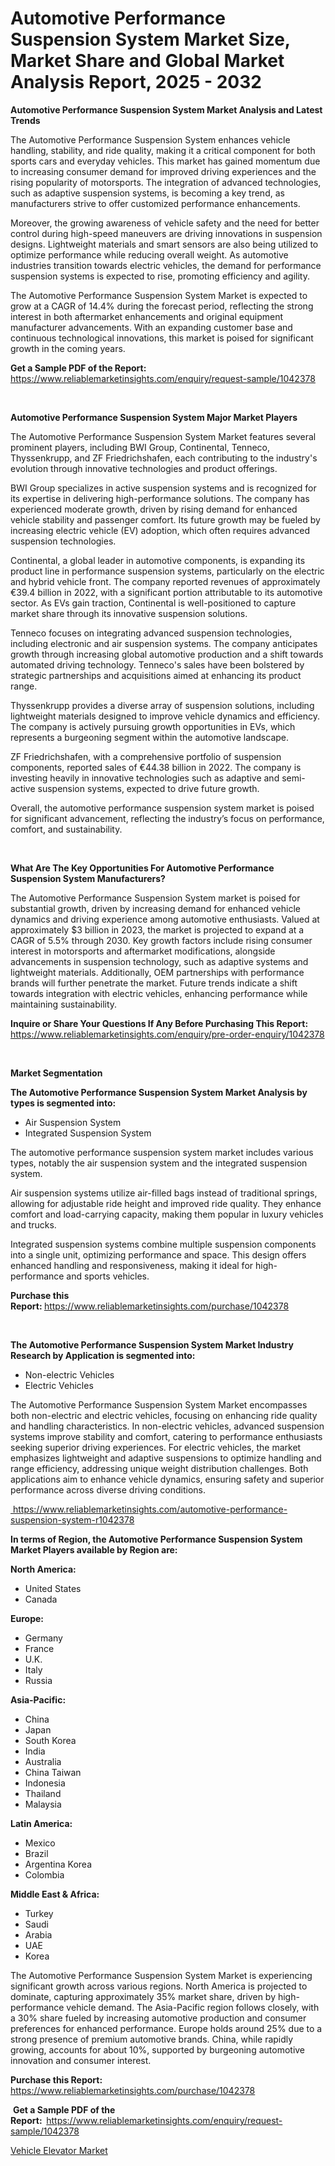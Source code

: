 <p><h1>Automotive Performance Suspension System Market Size, Market Share and Global Market Analysis Report, 2025 - 2032</h1></p><p><strong>Automotive Performance Suspension System Market Analysis and Latest Trends</strong></p>
<p><p>The Automotive Performance Suspension System enhances vehicle handling, stability, and ride quality, making it a critical component for both sports cars and everyday vehicles. This market has gained momentum due to increasing consumer demand for improved driving experiences and the rising popularity of motorsports. The integration of advanced technologies, such as adaptive suspension systems, is becoming a key trend, as manufacturers strive to offer customized performance enhancements.</p><p>Moreover, the growing awareness of vehicle safety and the need for better control during high-speed maneuvers are driving innovations in suspension designs. Lightweight materials and smart sensors are also being utilized to optimize performance while reducing overall weight. As automotive industries transition towards electric vehicles, the demand for performance suspension systems is expected to rise, promoting efficiency and agility.</p><p>The Automotive Performance Suspension System Market is expected to grow at a CAGR of 14.4% during the forecast period, reflecting the strong interest in both aftermarket enhancements and original equipment manufacturer advancements. With an expanding customer base and continuous technological innovations, this market is poised for significant growth in the coming years.</p></p>
<p><strong>Get a Sample PDF of the Report:&nbsp;</strong> <a href="https://www.reliablemarketinsights.com/enquiry/request-sample/1042378?utm_campaign=3193&utm_medium=2&utm_source=Github&utm_content=ia&utm_term=30032025&utm_id=automotive-performance-suspension-system">https://www.reliablemarketinsights.com/enquiry/request-sample/1042378</a></p>
<p>&nbsp;</p>
<p><strong>Automotive Performance Suspension System Major Market Players</strong></p>
<p><p>The Automotive Performance Suspension System Market features several prominent players, including BWI Group, Continental, Tenneco, Thyssenkrupp, and ZF Friedrichshafen, each contributing to the industry's evolution through innovative technologies and product offerings.</p><p>BWI Group specializes in active suspension systems and is recognized for its expertise in delivering high-performance solutions. The company has experienced moderate growth, driven by rising demand for enhanced vehicle stability and passenger comfort. Its future growth may be fueled by increasing electric vehicle (EV) adoption, which often requires advanced suspension technologies.</p><p>Continental, a global leader in automotive components, is expanding its product line in performance suspension systems, particularly on the electric and hybrid vehicle front. The company reported revenues of approximately €39.4 billion in 2022, with a significant portion attributable to its automotive sector. As EVs gain traction, Continental is well-positioned to capture market share through its innovative suspension solutions.</p><p>Tenneco focuses on integrating advanced suspension technologies, including electronic and air suspension systems. The company anticipates growth through increasing global automotive production and a shift towards automated driving technology. Tenneco's sales have been bolstered by strategic partnerships and acquisitions aimed at enhancing its product range.</p><p>Thyssenkrupp provides a diverse array of suspension solutions, including lightweight materials designed to improve vehicle dynamics and efficiency. The company is actively pursuing growth opportunities in EVs, which represents a burgeoning segment within the automotive landscape.</p><p>ZF Friedrichshafen, with a comprehensive portfolio of suspension components, reported sales of €44.38 billion in 2022. The company is investing heavily in innovative technologies such as adaptive and semi-active suspension systems, expected to drive future growth.</p><p>Overall, the automotive performance suspension system market is poised for significant advancement, reflecting the industry’s focus on performance, comfort, and sustainability.</p></p>
<p>&nbsp;</p>
<p><strong>What Are The Key Opportunities For Automotive Performance Suspension System Manufacturers?</strong></p>
<p><p>The Automotive Performance Suspension System market is poised for substantial growth, driven by increasing demand for enhanced vehicle dynamics and driving experience among automotive enthusiasts. Valued at approximately $3 billion in 2023, the market is projected to expand at a CAGR of 5.5% through 2030. Key growth factors include rising consumer interest in motorsports and aftermarket modifications, alongside advancements in suspension technology, such as adaptive systems and lightweight materials. Additionally, OEM partnerships with performance brands will further penetrate the market. Future trends indicate a shift towards integration with electric vehicles, enhancing performance while maintaining sustainability.</p></p>
<p><strong>Inquire or Share Your Questions If Any Before Purchasing This Report:</strong> <a href="https://www.reliablemarketinsights.com/enquiry/pre-order-enquiry/1042378?utm_campaign=3193&utm_medium=2&utm_source=Github&utm_content=ia&utm_term=30032025&utm_id=automotive-performance-suspension-system">https://www.reliablemarketinsights.com/enquiry/pre-order-enquiry/1042378</a></p>
<p>&nbsp;</p>
<p><strong>Market Segmentation</strong></p>
<p><strong>The Automotive Performance Suspension System Market Analysis by types is segmented into:</strong></p>
<p><ul><li>Air Suspension System</li><li>Integrated Suspension System</li></ul></p>
<p><p>The automotive performance suspension system market includes various types, notably the air suspension system and the integrated suspension system. </p><p>Air suspension systems utilize air-filled bags instead of traditional springs, allowing for adjustable ride height and improved ride quality. They enhance comfort and load-carrying capacity, making them popular in luxury vehicles and trucks.</p><p>Integrated suspension systems combine multiple suspension components into a single unit, optimizing performance and space. This design offers enhanced handling and responsiveness, making it ideal for high-performance and sports vehicles.</p></p>
<p><strong>Purchase this Report:&nbsp;</strong><a href="https://www.reliablemarketinsights.com/purchase/1042378?utm_campaign=3193&utm_medium=2&utm_source=Github&utm_content=ia&utm_term=30032025&utm_id=automotive-performance-suspension-system">https://www.reliablemarketinsights.com/purchase/1042378</a></p>
<p>&nbsp;</p>
<p><strong>The Automotive Performance Suspension System Market Industry Research by Application is segmented into:</strong></p>
<p><ul><li>Non-electric Vehicles</li><li>Electric Vehicles</li></ul></p>
<p><p>The Automotive Performance Suspension System Market encompasses both non-electric and electric vehicles, focusing on enhancing ride quality and handling characteristics. In non-electric vehicles, advanced suspension systems improve stability and comfort, catering to performance enthusiasts seeking superior driving experiences. For electric vehicles, the market emphasizes lightweight and adaptive suspensions to optimize handling and range efficiency, addressing unique weight distribution challenges. Both applications aim to enhance vehicle dynamics, ensuring safety and superior performance across diverse driving conditions.</p></p>
<p><a href="https://www.reliablemarketinsights.com/automotive-performance-suspension-system-r1042378?utm_campaign=3193&utm_medium=2&utm_source=Github&utm_content=ia&utm_term=30032025&utm_id=automotive-performance-suspension-system">&nbsp;https://www.reliablemarketinsights.com/automotive-performance-suspension-system-r1042378</a></p>
<p><strong>In terms of Region, the Automotive Performance Suspension System Market Players available by Region are:</strong></p>
<p>
    <p> <strong> North America: </strong>
        <ul>
            <li>United States</li>
            <li>Canada</li>
        </ul>
        </p> 
    <p> <strong> Europe: </strong>
        <ul>
            <li>Germany</li>
            <li>France</li>
            <li>U.K.</li>
            <li>Italy</li>
            <li>Russia</li>
        </ul>
        </p> 
    <p> <strong> Asia-Pacific: </strong>
        <ul>
            <li>China</li>
            <li>Japan</li>
            <li>South Korea</li>
            <li>India</li>
            <li>Australia</li>
            <li>China Taiwan</li>
            <li>Indonesia</li>
            <li>Thailand</li>
            <li>Malaysia</li>
        </ul>
        </p> 
    <p> <strong> Latin America: </strong>
        <ul>
            <li>Mexico</li>
            <li>Brazil</li>
            <li>Argentina Korea</li>
            <li>Colombia</li>
        </ul>
        </p> 
    <p> <strong> Middle East & Africa: </strong>
        <ul>
            <li>Turkey</li>
            <li>Saudi</li>
            <li>Arabia</li>
            <li>UAE</li>
            <li>Korea</li>
        </ul>
    </p>
    </p>
<p><p>The Automotive Performance Suspension System Market is experiencing significant growth across various regions. North America is projected to dominate, capturing approximately 35% market share, driven by high-performance vehicle demand. The Asia-Pacific region follows closely, with a 30% share fueled by increasing automotive production and consumer preferences for enhanced performance. Europe holds around 25% due to a strong presence of premium automotive brands. China, while rapidly growing, accounts for about 10%, supported by burgeoning automotive innovation and consumer interest.</p></p>
<p><strong>Purchase this Report: </strong><a href="https://www.reliablemarketinsights.com/purchase/1042378?utm_campaign=3193&utm_medium=2&utm_source=Github&utm_content=ia&utm_term=30032025&utm_id=automotive-performance-suspension-system">https://www.reliablemarketinsights.com/purchase/1042378</a></p>
<p>&nbsp;<strong>Get a Sample PDF of the Report:&nbsp;&nbsp;</strong><a href="https://www.reliablemarketinsights.com/enquiry/request-sample/1042378?utm_campaign=3193&utm_medium=2&utm_source=Github&utm_content=ia&utm_term=30032025&utm_id=automotive-performance-suspension-system">https://www.reliablemarketinsights.com/enquiry/request-sample/1042378</a></p>
<p><strong></strong></p>
<p><p><a href="https://github.com/elvutedipela/Market-Research-Report-List-1/blob/main/vehicle-elevator-market.md?utm_campaign=3193&utm_medium=2&utm_source=Github&utm_content=ia&utm_term=30032025&utm_id=automotive-performance-suspension-system">Vehicle Elevator Market</a></p></p>